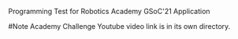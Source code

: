 Programming Test for Robotics Academy GSoC'21 Application

#Note
Academy Challenge Youtube video link is in its own directory.
